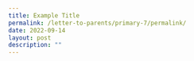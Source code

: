 ```yaml
---
title: Example Title
permalink: /letter-to-parents/primary-7/permalink/
date: 2022-09-14
layout: post
description: ""
---
```

